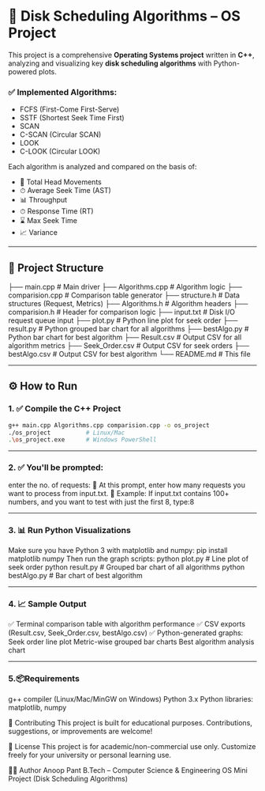 # 🚀 Disk Scheduling Algorithms – OS Project

This project is a comprehensive **Operating Systems project** written in **C++**, analyzing and visualizing key **disk scheduling algorithms** with Python-powered plots.

### ✅ Implemented Algorithms:
- FCFS (First-Come First-Serve)
- SSTF (Shortest Seek Time First)
- SCAN
- C-SCAN (Circular SCAN)
- LOOK
- C-LOOK (Circular LOOK)

Each algorithm is analyzed and compared on the basis of:
- 🔁 Total Head Movements
- ⏱ Average Seek Time (AST)
- 📊 Throughput
- ⏱ Response Time (RT)
- ⌛ Max Seek Time
- 📈 Variance

---

## 📁 Project Structure
├── main.cpp # Main driver
├── Algorithms.cpp # Algorithm logic
├── comparision.cpp # Comparison table generator
├── structure.h # Data structures (Request, Metrics)
├── Algorithms.h # Algorithm headers
├── comparision.h # Header for comparison logic
├── input.txt # Disk I/O request queue input
├── plot.py # Python line plot for seek order
├── result.py # Python grouped bar chart for all algorithms
├── bestAlgo.py # Python bar chart for best algorithm
├── Result.csv # Output CSV for all algorithm metrics
├── Seek_Order.csv # Output CSV for seek orders
├── bestAlgo.csv # Output CSV for best algorithm
└── README.md # This file

---

## ⚙️ How to Run

### 1. ✅ Compile the C++ Project
```bash
g++ main.cpp Algorithms.cpp comparision.cpp -o os_project
./os_project          # Linux/Mac
.\os_project.exe      # Windows PowerShell
``` 
---

### 2. ✅ You'll be prompted:
enter the no. of requests:
📌 At this prompt, enter how many requests you want to process from input.txt.
📝 Example:
If input.txt contains 100+ numbers, and you want to test with just the first 8, type:8

---
### 3. 📊 Run Python Visualizations
Make sure you have Python 3 with matplotlib and numpy:
pip install matplotlib numpy
Then run the graph scripts:
python plot.py        # Line plot of seek order
python result.py      # Grouped bar chart of all algorithms
python bestAlgo.py    # Bar chart of best algorithm

---
### 4. 📈 Sample Output
✅ Terminal comparison table with algorithm performance
✅ CSV exports (Result.csv, Seek_Order.csv, bestAlgo.csv)
✅ Python-generated graphs:
Seek order line plot
Metric-wise grouped bar charts
Best algorithm analysis chart

---
### 5.📦Requirements
g++ compiler (Linux/Mac/MinGW on Windows)
Python 3.x
Python libraries: matplotlib, numpy

🤝 Contributing
This project is built for educational purposes. Contributions, suggestions, or improvements are welcome!

📝 License
This project is for academic/non-commercial use only. Customize freely for your university or personal learning use.

👨‍💻 Author
Anoop Pant
B.Tech – Computer Science & Engineering
OS Mini Project (Disk Scheduling Algorithms)
